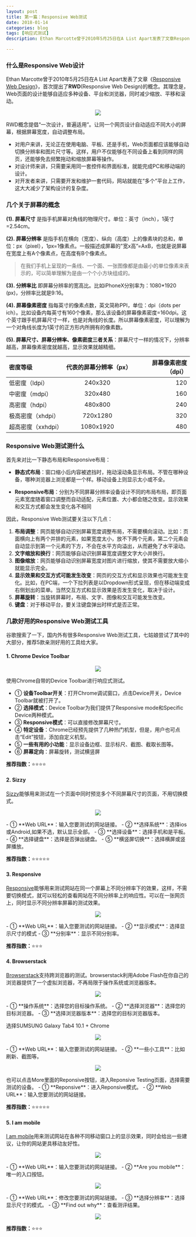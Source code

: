 ```yaml
---
layout: post
title: 第一篇：Responsive Web测试
date: 2018-01-14
categories: blog
tags: [响应式测试]
description: Ethan Marcotte曾于2010年5月25日在A List Apart发表了文章Responsive Web Design，首次提出了响应式设计RWD(Responsive Web Design)的概念。其理念是，Web页面的设计能够自适应多种设备、平台和浏览器，同时减少缩放、平移和滚动。这样，无论用户正在使用电脑、平板、还是手机，Web页面都应该能够自动切换分辨率和图片尺寸等。这样，用户能够在不同设备上看到同样的网页。

---
```

### 什么是Responsive Web设计
Ethan Marcotte曾于2010年5月25日在A List Apart发表了文章《[Responsive Web Design](http://alistapart.com/article/responsive-web-design)》，首次提出了**RWD**(Responsive Web Design)的概念。其理念是，Web页面的设计能够自适应多种设备、平台和浏览器，同时减少缩放、平移和滚动。
<center>
    <p><img src="{{site.baseurl }}/img/responsive-web-testing/image-000.jpg" align="center"></p>
</center>
RWD概念提倡“一次设计，普遍适用”。让同一个网页设计自动适应不同大小的屏幕，根据屏幕宽度，自动调整布局。

* 对用户来讲，无论正在使用电脑、平板、还是手机，Web页面都应该能够自动切换分辨率和图片尺寸等。这样，用户不仅能够在不同设备上看到同样的网页，还能够免去频繁拖动和缩放屏幕等操作。
* 对设计师来讲，只需要采用同一套控件和界面标准，就能完成PC和移动端的设计。
* 对开发者来讲，只需要开发和维护一套代码，网站就能在“多个”平台上工作，这大大减少了架构设计的复杂度。


### 几个关于屏幕的概念

**(1). 屏幕尺寸** 是指手机屏幕对角线的物理尺寸。单位：英寸（inch），1英寸=2.54cm。

**(2). 屏幕分辨率** 是指手机在横向（宽度）、纵向（高度）上的像素块的总和，单位：px（pixel），1px=1像素点。一般描述成屏幕的"宽x高”=AxB，也就是说屏幕在宽度上有A个像素点，在高度有B个像素点。
> 在我们手机上呈现的一条线、一个面、一张图像都是由最小的单位像素来表示的，可以简单理解为是由一个个小方块组成的。
 
**(3). 分辨率比** 即屏幕分辨率的宽高比。比如iPhoneX分别率为：1080*1920 (px)，分辨率比就是9:16。

**(4). 屏幕像素密度** 指每英寸的像素点数，英文简称PPI，单位：dpi（dots per ich）。比如设备内每英寸有160个像素，那么该设备的屏幕像素密度=160dpi。这个英寸跟手机屏幕尺寸一样，也是对角线的长度。所以屏幕像素密度，可以理解为一个对角线长度为1英寸的正方形内所拥有的像素数。

**(5). 屏幕尺寸、屏幕分辨率、像素密度三者关系**：屏幕尺寸一样的情况下，分辨率越高，屏幕像素密度就越高，显示效果就越精细。

| 密度等级            | 代表的屏幕分辨率（px）| 屏幕像素密度（dpi） |
|:-------------     |:---------------:| -------------:|
| 低密度（ldpi）      | 240x320        | 120 |
| 中密度（mdpi）      | 320x480        | 160 |
| 高密度（hdpi）      | 480x800        | 240 |
| 极高密度（xhdpi）   | 720x1280       | 320 |
| 超高密度（xxhdpi）| 1080x1920       | 480 |

### Responsive Web测试测什么

首先来对比一下静态布局和Responsive布局：
* **静态式布局**：窗口缩小后内容被遮挡时，拖动滚动条显示布局。不管在哪种设备，哪种浏览器上浏览都是一个样。移动设备上则显示太小或不全。

* **Responsive布局**：分别为不同屏幕分辨率设备设计不同的布局布局，即页面元素宽度随着窗口调整而自动适配，元素位置、大小都会随之改变。显示效果和交互方式都会发生变化各不相同

因此，Responsive Web测试要关注以下几点：
1. **布局调整**：网页能够自动识别屏幕宽度调整布局，不需要横向滚动。比如：页面横向上有两个并排的元素，如果宽度太小，放不下两个元素，第二个元素会自动显示到第一个元素的下方，不会在水平方向溢出，从而避免了水平滚动。
2. **文字缩放和换行**：网页能够自动识别屏幕宽度调整文字大小并换行。
3. **图像缩放**：网页能够自动识别屏幕宽度对图片进行缩放，使其不需要放大缩小就能显示完全。
4. **显示效果和交互方式可能发生改变**：网页的交互方式和显示效果也可能发生变化。比如，在PC端，一个下拉列表是以Dropdown形式呈现，但在移动端变成右侧划出的菜单。当然交互方式和显示效果是否发生变化，取决于设计。
5. **屏幕旋转**：当旋转屏幕时，布局、文字、图像和交互可能发生改变。
6. **键盘**：对于移动平台，要关注键盘弹出时样式是否正常。

### 几款好用的Responsive Web测试工具

谷歌搜索了一下，国内外有很多Responsive Web测试工具，七姑娘尝试了其中的大部分，推荐5款亲测好用的工具给大家。

#### 1. Chrome Device Toolbar

<center>
    <p><img src="{{site.baseurl }}/img/responsive-web-testing/image-001.png" align="center"></p>
</center>

使用Chrome自带的Device Toolbar进行响应式测试。
- ① **设备Toolbar开关**：打开Chrome调试窗口，点击Device开关，Device Toolbar就被打开了。
- ② **选择模式**：Device Toolbar为我们提供了Responsive mode和Specific Device两种模式。
- ③ **Responsive模式**：可以直接修改屏幕尺寸。
- ④ **特定设备**：Chrome已经预先提供了几种热门机型，但是，用户也可点击“Edit”按钮，添加自定义机型。
- ⑤ **一些有用的小功能**：显示设备边框、显示标尺、截图、截取长图等。
- ⑥ **屏幕定向**：屏幕旋转，测试横竖屏

**推荐指数：**⭐️⭐️⭐️⭐️

#### 2. Sizzy
[Sizzy](https://sizzy.co/)能够用来测试在一个页面中同时预览多个不同屏幕尺寸的页面，不用切换模式。
<center>
    <p><img src="{{site.baseurl }}/img/responsive-web-testing/image-0001.png" align="center"></p>
</center>
- ① **Web URL**：输入您要测试的网站链接。
- ② **选择系统**：选择ios或Android,如果不选，默认显示全部。
- ③ **选择设备**：选择手机和是平板。
- ④ **选择键盘**：选择是否弹出键盘。
- ⑤ **横竖屏切换**：选择横屏或竖屏播放。

**推荐指数：**⭐️⭐️⭐️⭐️⭐️


#### 3. Responsive
[Responsive](http://mattkersley.com/responsive/)能够用来测试网站在同一个屏幕上不同分辨率下的效果，这样，不需要切换模式，就可以轻松的查看网站在不同分辨率上的响应性。可以在一张网页上，同时显示不同分辨率屏幕的测试效果。
<center>
    <p><img src="{{site.baseurl }}/img/responsive-web-testing/image-002.png" align="center"></p>
</center>
- ① **Web URL**：输入您要测试的网站链接。
- ② **显示模式**：选择显示尺寸的模式
- ③ **分别率**：显示不同分别率。

**推荐指数：**⭐️⭐️⭐️

#### 4. Browserstack
[Browserstack](https://www.browserstack.com/responsive)支持跨浏览器的测试。browserstack利用Adobe Flash在你自己的浏览器提供了一个虚拟浏览器，不再局限于操作系统或浏览器版本。
<center>
    <p><img src="{{site.baseurl }}/img/responsive-web-testing/image-003.png" align="center"></p>
</center>
- ① **操作系统**：选择您的目标操作系统。
- ② **选择浏览器**：选择您的目标浏览器。
- ③ **选择浏览器版本**：选择您的目标浏览器版本。

选择SUMSUNG Galaxy Tab4 10.1 + Chrome
<center>
    <p><img src="{{site.baseurl }}/img/responsive-web-testing/image-004.png" align="center"></p>
</center>
- ① **Web URL**：输入您要测试的网站链接。
- ② **一些小工具**：比如刷新、截图等。

<center>
    <p><img src="{{site.baseurl }}/img/responsive-web-testing/image-005.png" align="center"></p>
</center>
也可以点击More里面的Reponsive按钮，进入Reponsive Testing页面，选择需要测试的设备。
- ① **Reponsive**：进入Reponsive模式。
- ② **Web URL**：输入您要测试的网站链接。

**推荐指数：**⭐️⭐️⭐️⭐️⭐️

#### 5. I am mobile
[I am mobile](http://www.iammobile.co.uk/)用来测试网站在各种不同移动窗口上的显示效果，同时会给出一些建议，让你的网站更具移动友好性。
<center>
    <p><img src="{{site.baseurl }}/img/responsive-web-testing/image-006.png" align="center"></p>
</center>
- ① **Web URL**：输入您要测试的网站链接。
- ② **Are you mobile**：唯一的入口按钮。

<center>
    <p><img src="{{site.baseurl }}/img/responsive-web-testing/image-007.png" align="center"></p>
</center>
- ① **Web URL**：修改您要测试的网站链接。
- ③ **选择分辨率**：选择显示尺寸的模式。
- ③ **Find out why**：查看测评结果。
<center>
    <p><img src="{{site.baseurl }}/img/responsive-web-testing/image-008.png" align="center"></p>
</center>

**推荐指数：**⭐️⭐️⭐️













